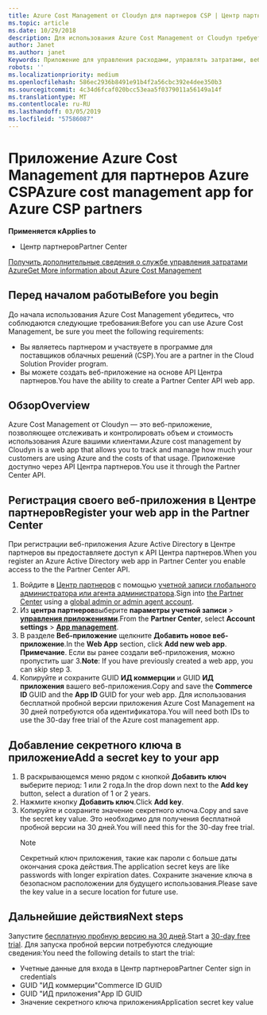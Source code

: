 ```yaml
---
title: Azure Cost Management от Cloudyn для партнеров CSP | Центр партнеров
ms.topic: article
ms.date: 10/29/2018
description: Для использования Azure Cost Management от Cloudyn требуется предоставленный доступ к API Центра партнеров.
author: Janet
ms.author: janet
Keywords: Приложение для управления расходами, управлять затратами, веб-приложения
robots: ''
ms.localizationpriority: medium
ms.openlocfilehash: 586ec2936b8491e91b4f2a56cbc392e4dee350b3
ms.sourcegitcommit: 4c34d6fcaf020bcc53eaa5f0379011a56149a14f
ms.translationtype: MT
ms.contentlocale: ru-RU
ms.lasthandoff: 03/05/2019
ms.locfileid: "57586087"
---
```

# <a name="azure-cost-management-app-for-azure-csp-partners"></a><span data-ttu-id="99666-104">Приложение Azure Cost Management для партнеров Azure CSP</span><span class="sxs-lookup"><span data-stu-id="99666-104">Azure cost management app for Azure CSP partners</span></span>  

<span data-ttu-id="99666-105">**Применяется к**</span><span class="sxs-lookup"><span data-stu-id="99666-105">**Applies to**</span></span>

-  <span data-ttu-id="99666-106">Центр партнеров</span><span class="sxs-lookup"><span data-stu-id="99666-106">Partner Center</span></span>

[<span data-ttu-id="99666-107">Получить дополнительные сведения о службе управления затратами Azure</span><span class="sxs-lookup"><span data-stu-id="99666-107">Get More information about Azure Cost Management</span></span>](https://go.microsoft.com/fwlink/p/?linkid=857893)

## <a name="before-you-begin"></a><span data-ttu-id="99666-108">Перед началом работы</span><span class="sxs-lookup"><span data-stu-id="99666-108">Before you begin</span></span>
<span data-ttu-id="99666-109">До начала использования Azure Cost Management убедитесь, что соблюдаются следующие требования:</span><span class="sxs-lookup"><span data-stu-id="99666-109">Before you can use Azure Cost Management, be sure you meet the following requirements:</span></span>

- <span data-ttu-id="99666-110">Вы являетесь партнером и участвуете в программе для поставщиков облачных решений (CSP).</span><span class="sxs-lookup"><span data-stu-id="99666-110">You are a partner in the Cloud Solution Provider program.</span></span>
- <span data-ttu-id="99666-111">Вы можете создать веб-приложение на основе API Центра партнеров.</span><span class="sxs-lookup"><span data-stu-id="99666-111">You have the ability to create a Partner Center API web app.</span></span>

## <a name="overview"></a><span data-ttu-id="99666-112">Обзор</span><span class="sxs-lookup"><span data-stu-id="99666-112">Overview</span></span>

<span data-ttu-id="99666-113">Azure Cost Management от Cloudyn — это веб-приложение, позволяющее отслеживать и контролировать объем и стоимость использования Azure вашими клиентами.</span><span class="sxs-lookup"><span data-stu-id="99666-113">Azure cost management by Cloudyn is a web app that allows you to track and manage how much your customers are using Azure and the costs of that usage.</span></span> <span data-ttu-id="99666-114">Приложение доступно через API Центра партнеров.</span><span class="sxs-lookup"><span data-stu-id="99666-114">You use it through the Partner Center API.</span></span>

## <a name="register-your-web-app-in-the-partner-center"></a><span data-ttu-id="99666-115">Регистрация своего веб-приложения в Центре партнеров</span><span class="sxs-lookup"><span data-stu-id="99666-115">Register your web app in the Partner Center</span></span>
<span data-ttu-id="99666-116">При регистрации веб-приложения Azure Active Directory в Центре партнеров вы предоставляете доступ к API Центра партнеров.</span><span class="sxs-lookup"><span data-stu-id="99666-116">When you register an Azure Active Directory web app in Partner Center you enable access to the the Partner Center API.</span></span> 
1.  <span data-ttu-id="99666-117">Войдите в [Центр партнеров](https://partnercenter.microsoft.com/en-us/pcv/dashboard/overview) с помощью [учетной записи глобального администратора или агента администратора](create-user-accounts-and-set-permissions.md).</span><span class="sxs-lookup"><span data-stu-id="99666-117">Sign into [the Partner Center](https://partnercenter.microsoft.com/en-us/pcv/dashboard/overview) using a [global admin or admin agent account](create-user-accounts-and-set-permissions.md).</span></span>
2.  <span data-ttu-id="99666-118">Из **центра партнеров**выберите **параметры учетной записи** &gt;  **[управления приложениями](https://partnercenter.microsoft.com/en-us/pcv/apiintegration/appmanagement)**.</span><span class="sxs-lookup"><span data-stu-id="99666-118">From the **Partner Center**, select **Account settings** &gt; **[App management](https://partnercenter.microsoft.com/en-us/pcv/apiintegration/appmanagement)**.</span></span>
3.  <span data-ttu-id="99666-119">В разделе **Веб-приложение** щелкните **Добавить новое веб-приложение**.</span><span class="sxs-lookup"><span data-stu-id="99666-119">In the **Web App** section, click **Add new web app**.</span></span>
<br> <span data-ttu-id="99666-120">**Примечание**. Если вы ранее создали веб-приложения, можно пропустить шаг 3.</span><span class="sxs-lookup"><span data-stu-id="99666-120">**Note**: If you have previously created a web app, you can skip step 3.</span></span>
4.  <span data-ttu-id="99666-121">Копируйте и сохраните GUID **ИД коммерции** и GUID **ИД приложения** вашего веб-приложения.</span><span class="sxs-lookup"><span data-stu-id="99666-121">Copy and save the **Commerce ID** GUID and the **App ID** GUID for your web app.</span></span> <span data-ttu-id="99666-122">Для использования бесплатной пробной версии приложения Azure Cost Management на 30 дней потребуются оба идентификатора.</span><span class="sxs-lookup"><span data-stu-id="99666-122">You will need both IDs to use the 30-day free trial of the Azure cost management app.</span></span>

## <a name="add-a-secret-key-to-your-app"></a><span data-ttu-id="99666-123">Добавление секретного ключа в приложение</span><span class="sxs-lookup"><span data-stu-id="99666-123">Add a secret key to your app</span></span>
1. <span data-ttu-id="99666-124">В раскрывающемся меню рядом с кнопкой **Добавить ключ** выберите период: 1 или 2 года.</span><span class="sxs-lookup"><span data-stu-id="99666-124">In the drop down next to the **Add key** button, select a duration of 1 or 2 years.</span></span>
2. <span data-ttu-id="99666-125">Нажмите кнопку **Добавить ключ**.</span><span class="sxs-lookup"><span data-stu-id="99666-125">Click **Add key**.</span></span> 
3. <span data-ttu-id="99666-126">Копируйте и сохраните значение секретного ключа.</span><span class="sxs-lookup"><span data-stu-id="99666-126">Copy and save the secret key value.</span></span> <span data-ttu-id="99666-127">Это необходимо для получения бесплатной пробной версии на 30 дней.</span><span class="sxs-lookup"><span data-stu-id="99666-127">You will need this for the 30-day free trial.</span></span><br>
   > [!NOTE]  
   > <span data-ttu-id="99666-128">Секретный ключ приложения, такие как пароли с больше даты окончания срока действия.</span><span class="sxs-lookup"><span data-stu-id="99666-128">The application secret keys are like passwords with longer expiration dates.</span></span> <span data-ttu-id="99666-129">Сохраните значение ключа в безопасном расположении для будущего использования.</span><span class="sxs-lookup"><span data-stu-id="99666-129">Please save the key value in a secure location for future use.</span></span>

## <a name="next-steps"></a><span data-ttu-id="99666-130">Дальнейшие действия</span><span class="sxs-lookup"><span data-stu-id="99666-130">Next steps</span></span>
<span data-ttu-id="99666-131">Запустите [бесплатную пробную версию на 30 дней](https://go.microsoft.com/fwlink/?linkid=857895).</span><span class="sxs-lookup"><span data-stu-id="99666-131">Start a [30-day free trial](https://go.microsoft.com/fwlink/?linkid=857895).</span></span>
<span data-ttu-id="99666-132">Для запуска пробной версии потребуются следующие сведения:</span><span class="sxs-lookup"><span data-stu-id="99666-132">You need the following details to start the trial:</span></span>
- <span data-ttu-id="99666-133">Учетные данные для входа в Центр партнеров</span><span class="sxs-lookup"><span data-stu-id="99666-133">Partner Center sign in credentials</span></span>
- <span data-ttu-id="99666-134">GUID "ИД коммерции"</span><span class="sxs-lookup"><span data-stu-id="99666-134">Commerce ID GUID</span></span>
- <span data-ttu-id="99666-135">GUID "ИД приложения"</span><span class="sxs-lookup"><span data-stu-id="99666-135">App ID GUID</span></span>
- <span data-ttu-id="99666-136">Значение секретного ключа приложения</span><span class="sxs-lookup"><span data-stu-id="99666-136">Application secret key value</span></span>
